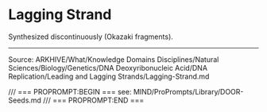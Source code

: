 # Lagging Strand

Synthesized discontinuously (Okazaki fragments).

---
Source: ARKHIVE/What/Knowledge Domains Disciplines/Natural Sciences/Biology/Genetics/DNA Deoxyribonucleic Acid/DNA Replication/Leading and Lagging Strands/Lagging-Strand.md

/// === PROPROMPT:BEGIN ===
see: MIND/ProPrompts/Library/DOOR-Seeds.md
/// === PROPROMPT:END ===
